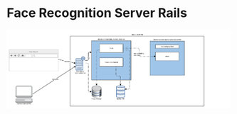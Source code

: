 # Face Recognition Server Rails

![Diagram](https://github.com/firemind/face-recog-server/raw/master/figures/face_recog_full.png "Architecture")

